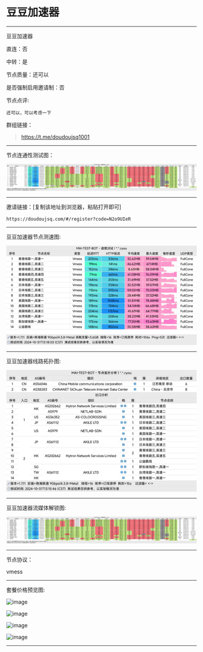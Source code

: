 # 豆豆加速器

-------------------------

豆豆加速器

直连：否

中转：是

节点质量：还可以

是否强制启用邀请制：否

节点点评:

    还可以，可以考虑一下

群组链接：

> https://t.me/doudoujsq1001

-------------------------

节点连通性测试图：

![image](/img/194.png)

-------------------------

邀请链接：[复制该地址到浏览器，粘贴打开即可]

    https://doudoujsq.com/#/register?code=N2o9UIeR

-------------------------

豆豆加速器节点测速图:

![image](/img/195.png)

-------------------------

豆豆加速器线路拓扑图:

![image](/img/196.png)

-------------------------

豆豆加速器流媒体解锁图:

![image](/img/194.png)

-------------------------

节点协议：

vmess

-------------------------

套餐价格预览图:

![image](/price/豆豆加速器/1.png)

![image](/price/豆豆加速器/2.png)

![image](/price/豆豆加速器/3.png)

![image](/price/豆豆加速器/4.png)

-------------------------